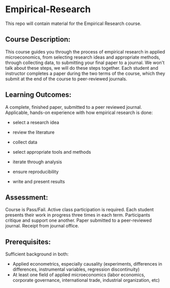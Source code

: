# Empirical-Research
This repo will contain material for the Empirical Research course.


## Course Description: 
This course guides you through the process of empirical research in applied microeconomics, from selecting research ideas and appropriate methods, through collecting data, to submitting your final paper to a journal. We won't talk about these steps, we will do these steps together. Each student and instructor completes a paper during the two terms of the course, which they submit at the end of the course to peer-reviewed journals.

##  Learning Outcomes: 
A complete, finished paper, submitted to a peer reviewed journal.
Applicable, hands-on experience with how empirical research is done:

- select a research idea

- review the literature

- collect data

- select appropriate tools and methods

- iterate through analysis

- ensure reproducibility

- write and present results

## Assessment: 
Course is Pass/Fail.
Active class participation is required. Each student presents their work in progress three times in each term. Participants critique and support one another.
Paper submitted to a peer-reviewed journal. Receipt from journal office.

## Prerequisites: 
Sufficient background in both:
- Applied econometrics, especially causality (experiments, differences in differences, instrumental variables, regression discontinuity)
- At least one field of applied microeconomics (labor economics, corporate governance, international trade, industrial organization, etc)
